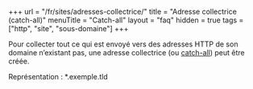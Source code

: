 +++
url = "/fr/sites/adresses-collectrice/"
title = "Adresse collectrice (catch-all)"
menuTitle = "Catch-all"
layout = "faq"
hidden = true
tags = ["http", "site", "sous-domaine"]
+++

Pour collecter tout ce qui est envoyé vers des adresses HTTP de son domaine n’existant pas, une adresse collectrice (ou [catch-all](https://fr.wikipedia.org/wiki/Catch-all)) peut être créée.

Représentation : *.exemple.tld
